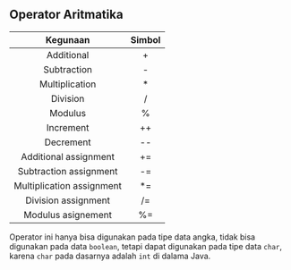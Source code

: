 ## Operator Aritmatika

|         Kegunaan          | Simbol |
| :-----------------------: | :----: |
|        Additional         |   +    |
|        Subtraction        |   -    |
|      Multiplication       |   *    |
|         Division          |   /    |
|          Modulus          |   %    |
|         Increment         |   ++   |
|         Decrement         |   --   |
|   Additional assignment   |   +=   |
|  Subtraction assignment   |   -=   |
| Multiplication assignment |   *=   |
|    Division assignment    |   /=   |
|    Modulus asignement     |   %=   |

Operator ini hanya bisa digunakan pada tipe data angka, tidak bisa digunakan pada data `boolean`, tetapi dapat digunakan pada tipe data `char`, karena `char` pada dasarnya adalah `int` di dalama Java.